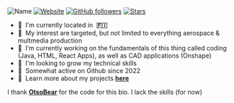 
<h2 align="center" id="yvaristil-title">  </h1> 
<h3 align="left"> </h3>

<!--[![page views](https://komarev.com/ghpvc/?username=yvaristil&label=profile+views)](https://github.com/yvaristil/yvaristil)-->
![Name](https://img.shields.io/badge/Yusuf-Aristil-red)
[![Website](https://img.shields.io/website?url=https%3A%2F%2Fyvaristil.studio)](https://www.yvaristil.studio)
[![GitHub followers](https://img.shields.io/github/followers/yvaristil?style=flat&logo=github-red)](https://github.com/yvaristil?tab=followers)
[![Stars](https://img.shields.io/github/stars/yvaristil?style=flat&logo=github)](https://github.com/yvaristil?tab=stars)

<!--
<a href="#otsobear-title">
<img src="https://github-readme-stats.vercel.app/api?username=otsobear&show_icons=true&theme=dark" alt="otsobear" align="right" />
</a>
-->
- :red_circle: &nbsp;I'm currently located in &nbsp;**🇫🇮**
- :red_circle: &nbsp;My interest are targeted, but not limited to everything aerospace & multmedia production
- :red_circle: &nbsp;I’m currently working on the fundamentals of this thing called coding (Java, HTML, React Apps), as well as CAD applications (Onshape)
- :red_circle: &nbsp;I'm looking to grow my technical skills
- :red_circle: &nbsp;Somewhat active on Github since 2022
- :red_circle: &nbsp;Learn more about my projects **<a href="https://linktr.ee/yvaristil" target="_blank">here</a>**


I thank **<a href="https://github.com/OtsoBear" target="_blank">OtsoBear</a>** for the code for this bio. I lack the skills (for now)

